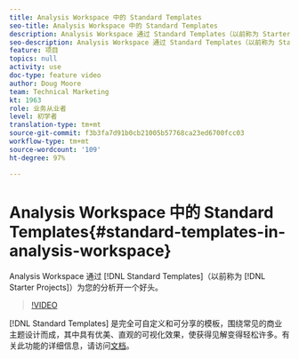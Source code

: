 ```yaml
---
title: Analysis Workspace 中的 Standard Templates
seo-title: Analysis Workspace 中的 Standard Templates
description: Analysis Workspace 通过 Standard Templates（以前称为 Starter Projects）为您的分析开一个好头。
seo-description: Analysis Workspace 通过 Standard Templates（以前称为 Starter Projects）为您的分析开一个好头。
feature: 项目
topics: null
activity: use
doc-type: feature video
author: Doug Moore
team: Technical Marketing
kt: 1963
role: 业务从业者
level: 初学者
translation-type: tm+mt
source-git-commit: f3b3fa7d91b0cb21005b57768ca23ed6700fcc03
workflow-type: tm+mt
source-wordcount: '109'
ht-degree: 97%

---
```



# Analysis Workspace 中的 Standard Templates{#standard-templates-in-analysis-workspace}

Analysis Workspace 通过 [!DNL Standard Templates]（以前称为 [!DNL Starter Projects]）为您的分析开一个好头。

>[!VIDEO](https://video.tv.adobe.com/v/23960/?quality=12)

[!DNL Standard Templates] 是完全可自定义和可分享的模板，围绕常见的商业主题设计而成，其中具有优美、直观的可视化效果，使获得见解变得轻松许多。有关此功能的详细信息，请访问[文档](https://marketing.adobe.com/resources/help/zh_CN/analytics/analysis-workspace/starter_projects.html)。
